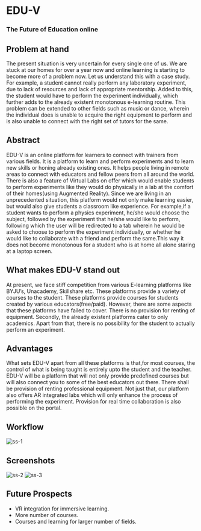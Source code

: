 # EDU-V
### The Future of Education online


## Problem at hand

The present situation is very uncertain for every single one of us. We are stuck at our homes for over a year now and online learning is starting to become more of a problem now. 
Let us understand this with a case study. For example, a student cannot really perform any laboratory experiment, due to lack of resources and lack of appropriate mentorship. Added to this, the student would have to perform the experiment individually, which further adds to the already existent monotonous e-learning routine. This problem can be extended to other fields such as music or dance, wherein the individual does is unable to acquire the right equipment to perform and is also unable to connect with the right set of tutors for the same. 

## Abstract

EDU-V is an online platform for learners to connect with trainers from various fields. It is a platform to learn and perform experiments and to learn new skills or honing already existing ones. It helps people living in remote areas to connect with educators and fellow peers from all around the world. There is also a feature of Virtual Labs on offer which would enable students to perform experiments like they would do physically in a lab at the comfort of their homes(using Augmented Reality). Since we are living in an unprecedented situation, this platform would not only make learning easier, but would also give students a classroom like experience. For example,if a student wants to perform a physics experiment, he/she would choose the subject, followed by the experiment that he/she would like to perform, following which the user will be redirected to a tab wherein he would be asked to choose to perform the experiment individually, or whether he would like to collaborate with a friend and perform the same.This way it does not become monotonous for a student who is at home all alone staring at a laptop screen.

## What makes EDU-V stand out 

At present, we face stiff competition from various E-learning platforms like BYJU’s, Unacademy, Skillshare etc. These platforms provide a variety of courses to the student. These platforms provide courses for students created by various educators(free/paid). However, there are some aspects that these platforms have failed to cover. There is no provision for renting of equipment. Secondly, the already existent platforms cater to only academics. Apart from that, there is no possibility for the student to actually perform an experiment. 


## Advantages

What sets EDU-V apart from all these platforms is that,for most courses, the control of what is being taught is entirely upto the student and the teacher. EDU-V will be a platform that will not only provide predefined courses but will also connect you to some of the best educators out there. There shall be provision of renting professional equipment. Not just that, our platform also offers AR integrated labs which will only enhance the process of performing the experiment. Provision for real time collaboration is also possible on the portal. 

## Workflow

<img src="https://i.ibb.co/NFq3v1Y/ss-1.png" alt="ss-1" border="0">


## Screenshots

<img src="https://i.ibb.co/9N70CKF/ss-2.png" alt="ss-2" border="0">

<img src="https://i.ibb.co/kcQLKsq/ss-3.png" alt="ss-3" border="0">




## Future Prospects

- VR integration for immersive learning.
- More number of courses.
- Courses and learning for larger number of fields.








